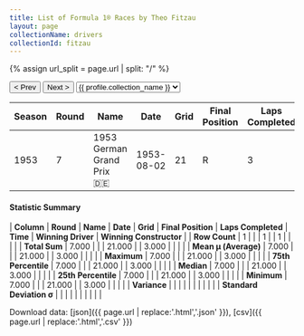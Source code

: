 ```yaml
---
title: List of Formula 1® Races by Theo Fitzau
layout: page
collectionName: drivers
collectionId: fitzau
---
```


{% assign url_split = page.url | split: "/" %}
<div id="collection-navigation">
<button onclick="selector.options[selector.selectedIndex-1].value && (window.location = selector.options[selector.selectedIndex-1].value);">&lt; Prev</button>
<button onclick="selector.options[selector.selectedIndex+1].value && (window.location = selector.options[selector.selectedIndex+1].value);">Next &gt;</button>
<select id="selector" onchange="this.options[this.selectedIndex].value && (window.location = this.options[this.selectedIndex].value);">
  {% for collectionId in site.data[page.collectionName].refs %}
    {% if collectionId == page.collectionId %}
      {% assign selected = "selected" %}
    {% else %}
      {% assign selected = "" %}
    {% endif %}
    {% assign profile = site.data[page.collectionName][collectionId].profile %}
    <option value="/f1/{{ page.collectionName }}/{{ collectionId }}/{{ url_split[4] }}" {{ selected }}>{{ profile.collection_name }}</option>
  {% endfor %}
</select>
</div>

| Season | Round | Name | Date | Grid | Final Position | Laps Completed | Time | Winning Driver | Winning Constructor |
|--|--|--|--|--|--|--|--|--|--|
| 1953 | 7 | 1953 German Grand Prix 🇩🇪 | 1953-08-02 | 21 | R | 3 |   | Nino Farina 🇮🇹 | Ferrari 🇮🇹 |

#### Statistic Summary

| **Column** | **Round** | **Name** | **Date** | **Grid** | **Final Position** | **Laps Completed** | **Time** | **Winning Driver** | **Winning Constructor** |
| **Row Count** | 1 |  |  | 1 |  | 1 |  |  |  |
| **Total Sum** | 7.000 |  |  | 21.000 |  | 3.000 |  |  |  |
| **Mean μ (Average)** | 7.000 |  |  | 21.000 |  | 3.000 |  |  |  |
| **Maximum** | 7.000 |  |  | 21.000 |  | 3.000 |  |  |  |
| **75th Percentile** | 7.000 |  |  | 21.000 |  | 3.000 |  |  |  |
| **Median** | 7.000 |  |  | 21.000 |  | 3.000 |  |  |  |
| **25th Percentile** | 7.000 |  |  | 21.000 |  | 3.000 |  |  |  |
| **Minimum** | 7.000 |  |  | 21.000 |  | 3.000 |  |  |  |
| **Variance** |  |  |  |  |  |  |  |  |  |
| **Standard Deviation σ** |  |  |  |  |  |  |  |  |  |

Download data: [json]({{ page.url | replace:'.html','.json' }}), [csv]({{ page.url | replace:'.html','.csv' }})
